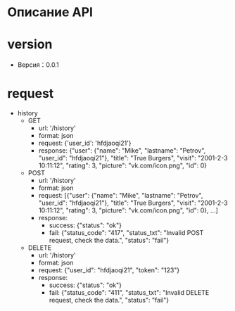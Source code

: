 Описание API
=============

# version
 - Версия：0.0.1

# request
- history
    - GET
        - url: '/history'
        - format: json
        - request: {'user_id': 'hfdjaoqi21'}
        - response: {"user": {"name": "Mike", "lastname": "Petrov", "user_id": "hfdjaoqi21"}, "title": "True Burgers", "visit": "2001-2-3 10:11:12", "rating": 3, "picture": "vk.com/icon.png", "id": 0}
    - POST
        - url: '/history'
        - format: json
        - request: [{"user": {"name": "Mike", "lastname": "Petrov", "user_id": "hfdjaoqi21"}, "title": "True Burgers", "visit": "2001-2-3 10:11:12", "rating": 3, "picture": "vk.com/icon.png", "id": 0}, ...]
        - response:
            - success: {"status": "ok"}
            - fail: {"status_code": "417", "status_txt": "Invalid POST request, check the data.", "status": "fail"}
    - DELETE
        - url: '/history'
        - format: json
        - request: {"user_id": "hfdjaoqi21", "token": "123"}
        - response:
            - success: {"status": "ok"}
            - fail: {"status_code": "411", "status_txt": "Invalid DELETE request, check the data.", "status": "fail"}

